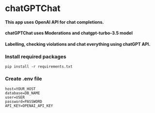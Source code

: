 # chatGPTChat
#### This app uses OpenAI API for chat completions. 
#### chatGPTChat uses Moderations and chatgpt-turbo-3.5 model
#### Labelling, checking violations and chat everything using chatGPT API.


### Install required packages
```
pip install -r requirements.txt
```
### Create .env file
```
host=YOUR_HOST
database=DB_NAME
user=USER
password=PASSWORD
API_KEY=OPENAI_API_KEY
```
